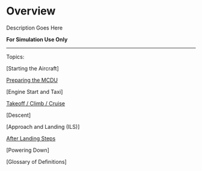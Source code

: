 # Overview

Description Goes Here

**For Simulation Use Only**

---

Topics:

[Starting the Aircraft]

[Preparing the MCDU](preparing-mcdu.md)

[Engine Start and Taxi]

[Takeoff / Climb / Cruise](takeoff-climb-cruise.md)

[Descent]

[Approach and Landing (ILS)]

[After Landing Steps](after-landing-steps.md)

[Powering Down]

[Glossary of Definitions]
